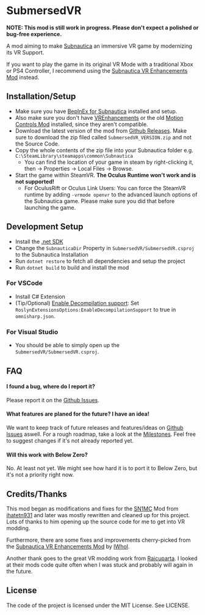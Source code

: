 SubmersedVR
===========

**NOTE: This mod is still work in progress. Please don't expect a polished or bug-free experience.**

A mod aiming to make [Subnautica] an immersive VR game by modernizing its VR Support.

If you want to play the game in its original VR Mode with a traditional Xbox or PS4 Controller, I recommend using the [Subnautica VR Enhancements Mod] instead.

Installation/Setup
-------------------

- Make sure you have [BepInEx for Subnautica](https://github.com/toebeann/BepInEx.Subnautica) installed and setup.
- Also make sure you don't have [VREnhancements][Subnautica VR Enhancements Mod] or the old [Motion Controls Mod][SN1MC] installed, since they aren't compatible.
- Download the latest version of the mod from [Github Releases](https://github.com/Okabintaro/SubmersedVR/releases).
    Make sure to download the zip filed called `SubmersedVR_VERSION.zip` and not the Source Code.
- Copy the whole contents of the zip file into your Subnautica folder e.g. `C:\SteamLibrary\steamapps\common\Subnautica`
    - You can find the location of your game in steam by right-clicking it, then -> Properties -> Local Files -> Browse.
- Start the game within SteamVR. **The Oculus Runtime won't work and is not supported!**
    - For OculusRift or Oculus Link Users: You can force the SteamVR runtime by adding `-vrmode openvr` to the advanced launch options of the Subnautica game. Please make sure you did that before launching the game.

Development Setup
-----------------

- Install the [.net SDK](https://dotnet.microsoft.com/download)
- Change the `SubnauticaDir` Property in `SubmersedVR/SubmersedVR.csproj` to the Subnautica Installation
- Run `dotnet restore` to fetch all dependencies and setup the project
- Run `dotnet build` to build and install the mod

### For VSCode

- Install C# Extension
- (Tip/Optional) [Enable Decompilation support](https://github.com/OmniSharp/omnisharp-roslyn/pull/1751):
    Set `RoslynExtensionsOptions:EnableDecompilationSupport` to true in `omnisharp.json`.

### For Visual Studio

- You should be able to simply open up the `SubmersedVR/SubmersedVR.csproj`.

FAQ
---

#### I found a bug, where do I report it?

Please report it on the [Github Issues](https://github.com/Okabintaro/SubmersedVR/issues).

#### What features are planed for the future? I have an idea!

We want to keep track of future releases and features/ideas on [Github Issues](https://github.com/Okabintaro/SubmersedVR/issues) aswell.
For a rough roadmap, take a look at the [Milestones](https://github.com/Okabintaro/SubmersedVR/milestones?direction=asc&sort=title&state=open).
Feel free to suggest changes if it's not already reported yet.

#### Will this work with Below Zero?

No. At least not yet. We might see how hard it is to port it to Below Zero, but it's not a priority right now.

Credits/Thanks
--------------

This mod began as modifications and fixes for the [SN1MC] Mod from [ihatetn931] and later was mostly rewritten and cleaned up for this project.
Lots of thanks to him opening up the source code for me to get into VR modding.

Furthermore, there are some fixes and improvements cherry-picked from the [Subnautica VR Enhancements Mod] by [IWhoI].

Another thank goes to the great VR modding work from [Raicuparta].
I looked at their mods code quite often when I was stuck and probably will again in the future.

License
-------

The code of the project is licensed under the MIT License. See LICENSE.

[SN1MC]: https://github.com/ihatetn931/SN1MC
[ihatetn931]: https://github.com/ihatetn931/SN1MC
[Subnautica]: https://unknownworlds.com/subnautica/
[Subnautica VR Enhancements Mod]: https://github.com/IWhoI/SubnauticaVREnhancements
[IWhoI]: https://github.com/IWhoI
[Raicuparta]: https://github.com/Raicuparta
